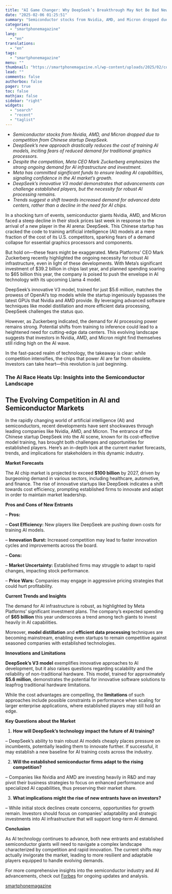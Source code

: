 ```yaml
---
title: "AI Game Changer: Why DeepSeek’s Breakthrough May Not Be Bad News for Nvidia, AMD, and Micron"
date: "2025-02-06 01:25:51"
summary: "Semiconductor stocks from Nvidia, AMD, and Micron dropped due to competition from Chinese startup DeepSeek.DeepSeek’s new approach drastically reduces the cost of training AI models, inciting fears of reduced demand for traditional graphics processors.Despite the competition, Meta CEO Mark Zuckerberg emphasizes the strong ongoing demand for AI infrastructure and investment.Meta..."
categories:
  - "smartphonemagazine"
lang:
  - "en"
translations:
  - "en"
tags:
  - "smartphonemagazine"
menu: ""
thumbnail: "https://smartphonemagazine.nl/wp-content/uploads/2025/02/compressed_img-YI0QnkYin39iDnoCETr4FFAw-480x384.png"
lead: ""
comments: false
authorbox: false
pager: true
toc: false
mathjax: false
sidebar: "right"
widgets:
  - "search"
  - "recent"
  - "taglist"
---
```


* *Semiconductor stocks from Nvidia, AMD, and Micron dropped due to competition from Chinese startup DeepSeek.*
* *DeepSeek’s new approach drastically reduces the cost of training AI models, inciting fears of reduced demand for traditional graphics processors.*
* *Despite the competition, Meta CEO Mark Zuckerberg emphasizes the strong ongoing demand for AI infrastructure and investment.*
* *Meta has committed significant funds to ensure leading AI capabilities, signaling confidence in the AI market’s growth.*
* *DeepSeek’s innovative V3 model demonstrates that advancements can challenge established players, but the necessity for robust AI processing remains.*
* *Trends suggest a shift towards increased demand for advanced data centers, rather than a decline in the need for AI chips.*

In a shocking turn of events, semiconductor giants Nvidia, AMD, and Micron faced a steep decline in their stock prices last week in response to the arrival of a new player in the AI arena: DeepSeek. This Chinese startup has cracked the code to training artificial intelligence (AI) models at a mere fraction of the cost of its U.S. competitors, sparking fears of a demand collapse for essential graphics processors and components.

But hold on—these fears might be exaggerated. Meta Platforms’ CEO Mark Zuckerberg recently highlighted the ongoing necessity for robust AI infrastructure, even in light of these developments. With Meta’s significant investment of $39.2 billion in chips last year, and planned spending soaring to $65 billion this year, the company is poised to push the envelope in AI technology with its upcoming Llama 4 model.

DeepSeek’s innovative V3 model, trained for just $5.6 million, matches the prowess of OpenAI’s top models while the startup ingeniously bypasses the latest GPUs that Nvidia and AMD provide. By leveraging advanced software techniques like model distillation and more efficient data processing, DeepSeek challenges the status quo.

However, as Zuckerberg indicated, the demand for AI processing power remains strong. Potential shifts from training to inference could lead to a heightened need for cutting-edge data centers. This evolving landscape suggests that investors in Nvidia, AMD, and Micron might find themselves still riding high on the AI wave.

In the fast-paced realm of technology, the takeaway is clear: while competition intensifies, the chips that power AI are far from obsolete. Investors can take heart—this revolution is just beginning.

### The AI Race Heats Up: Insights into the Semiconductor Landscape

The Evolving Competition in AI and Semiconductor Markets
--------------------------------------------------------

In the rapidly changing world of artificial intelligence (AI) and semiconductors, recent developments have sent shockwaves through leading companies like Nvidia, AMD, and Micron. The entrance of the Chinese startup DeepSeek into the AI scene, known for its cost-effective model training, has brought both challenges and opportunities for established players. Here’s an in-depth look at the current market forecasts, trends, and implications for stakeholders in this dynamic industry.

**Market Forecasts**

The AI chip market is projected to exceed **$100 billion** by 2027, driven by burgeoning demand in various sectors, including healthcare, automotive, and finance. The rise of innovative startups like DeepSeek indicates a shift towards cost efficiency, prompting established firms to innovate and adapt in order to maintain market leadership.

**Pros and Cons of New Entrants**

– **Pros:**  

– **Cost Efficiency:** New players like DeepSeek are pushing down costs for training AI models.  

– **Innovation Burst:** Increased competition may lead to faster innovation cycles and improvements across the board.

– **Cons:**  

– **Market Uncertainty:** Established firms may struggle to adapt to rapid changes, impacting stock performance.  

– **Price Wars:** Companies may engage in aggressive pricing strategies that could hurt profitability.

**Current Trends and Insights**

The demand for AI infrastructure is robust, as highlighted by Meta Platforms’ significant investment plans. The company’s expected spending of **$65 billion** this year underscores a trend among tech giants to invest heavily in AI capabilities.

Moreover, **model distillation** and **efficient data processing** techniques are becoming mainstream, enabling even startups to remain competitive against seasoned companies with established technologies.

**Innovations and Limitations**

**DeepSeek’s V3 model** exemplifies innovative approaches to AI development, but it also raises questions regarding scalability and the reliability of non-traditional hardware. This model, trained for approximately **$5.6 million**, demonstrates the potential for innovative software solutions to leapfrog traditional hardware limitations.

While the cost advantages are compelling, the **limitations** of such approaches include possible constraints in performance when scaling for larger enterprise applications, where established players may still hold an edge.

**Key Questions about the Market**

1. **How will DeepSeek’s technology impact the future of AI training?**  

– DeepSeek’s ability to train robust AI models cheaply places pressure on incumbents, potentially leading them to innovate further. If successful, it may establish a new baseline for AI training costs across the industry.

2. **Will the established semiconductor firms adapt to the rising competition?**  

– Companies like Nvidia and AMD are investing heavily in R&D and may pivot their business strategies to focus on enhanced performance and specialized AI capabilities, thus preserving their market share.

3. **What implications might the rise of new entrants have on investors?**  

– While initial stock declines create concerns, opportunities for growth remain. Investors should focus on companies’ adaptability and strategic investments into AI infrastructure that will support long-term AI demand.

**Conclusion**

As AI technology continues to advance, both new entrants and established semiconductor giants will need to navigate a complex landscape characterized by competition and rapid innovation. The current shifts may actually invigorate the market, leading to more resilient and adaptable players equipped to handle evolving demands.

For more comprehensive insights into the semiconductor industry and AI advancements, check out [Forbes](https://www.forbes.com) for ongoing updates and analysis.

[smartphonemagazine](https://smartphonemagazine.nl/en/2025/02/05/ai-game-changer-why-deepseeks-breakthrough-may-not-be-bad-news-for-nvidia-amd-and-micron/)
